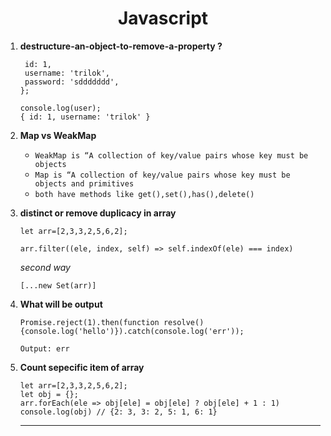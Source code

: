 <div align="center">
  <h1>Javascript</h1>
</div>

<ol>
  
<li>

**destructure-an-object-to-remove-a-property ?**

 ```const { password: _, ...user } = {
  id: 1,
  username: 'trilok',
  password: 'sddddddd',
};
 
console.log(user);
{ id: 1, username: 'trilok' }
```  

</li>

<li>
  
  **Map vs WeakMap**
  - `WeakMap is “A collection of key/value pairs whose key must be objects`
  - `Map is “A collection of key/value pairs whose key must be objects and primitives`
  - `both have methods like get(),set(),has(),delete()`
</li>

<li>
  
  **distinct or remove duplicacy in array**

  ```
let arr=[2,3,3,2,5,6,2];

arr.filter((ele, index, self) => self.indexOf(ele) === index)
```
 *second way*
```
[...new Set(arr)]
```
</li>

<li>

  **What will be output**
  ```
Promise.reject(1).then(function resolve() {console.log('hello')}).catch(console.log('err'));

Output: err

```
</li>

<li>

  **Count sepecific item of array**

  ```
let arr=[2,3,3,2,5,6,2];
let obj = {};
arr.forEach(ele => obj[ele] = obj[ele] ? obj[ele] + 1 : 1)
console.log(obj) // {2: 3, 3: 2, 5: 1, 6: 1}
```
</li>

---
</ol>
